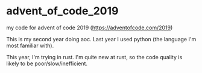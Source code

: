 # advent_of_code_2019

my code for advent of code 2019 (https://adventofcode.com/2019)

This is my second year doing aoc. Last year I used python (the language I'm most familiar with).

This year, I'm trying in rust. I'm quite new at rust, so the code quality is likely to be poor/slow/inefficient.
